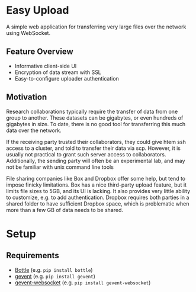 # Easy Upload
A simple web application for transferring very large files 
over the network using WebSocket.

## Feature Overview
* Informative client-side UI
* Encryption of data stream with SSL
* Easy-to-configure uploader authentication

## Motivation
Research collaborations typically require the transfer of data from one group to another.
These datasets can be gigabytes, or even hundreds of gigabytes in size.
To date, there is no good tool for transferring this much data over the network.

If the receiving party trusted their collaborators, they could give htem
ssh access to a cluster, and told to transfer their data via scp.
However, it is usually not practical to grant such server access to collaborators.
Additionally, the sending party will often be an experimental lab,
and may not be familiar with unix command line tools

File sharing companies like Box and Dropbox offer some help,
but tend to impose finicky limitations.
Box has a nice third-party upload feature, but it limits file sizes
to 5GB, and its UI is lacking.  It also provides
very little ability to customize, e.g. to add authentication.
Dropbox requires both parties in a shared folder to have sufficient
Dropbox space, which is problematic when more than a few GB of data
needs to be shared.

# Setup
## Requirements
* [Bottle](http://bottlepy.org/docs/dev/index.html) (e.g. `pip install bottle`)
* [gevent](http://www.gevent.org/) (e.g. `pip install gevent`)
* [gevent-websocket](https://pypi.python.org/pypi/gevent-websocket/)
(e.g. `pip install gevent-websocket`)
